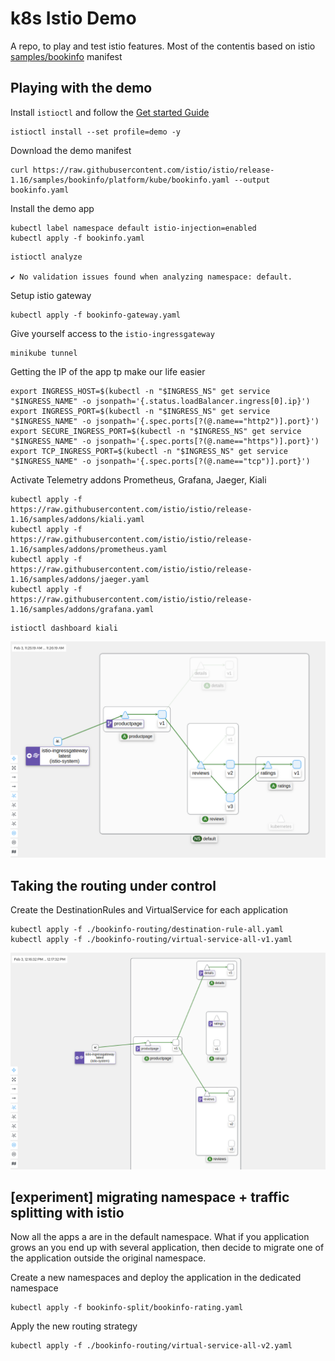 # k8s Istio Demo

A repo, to play and test istio features. Most of the contentis based on istio [samples/bookinfo]() manifest

## Playing with the demo

Install `istioctl` and follow the [Get started Guide](https://istio.io/latest/docs/setup/getting-started/#install)

```
istioctl install --set profile=demo -y
```

Download the demo manifest

```
curl https://raw.githubusercontent.com/istio/istio/release-1.16/samples/bookinfo/platform/kube/bookinfo.yaml --output bookinfo.yaml
```

Install the demo app

```
kubectl label namespace default istio-injection=enabled
kubectl apply -f bookinfo.yaml
```

```
istioctl analyze

✔ No validation issues found when analyzing namespace: default.
```

Setup istio gateway

```
kubectl apply -f bookinfo-gateway.yaml
```

Give yourself access to the `istio-ingressgateway`

```
minikube tunnel
```

Getting the IP of the app tp make our life easier

```
export INGRESS_HOST=$(kubectl -n "$INGRESS_NS" get service "$INGRESS_NAME" -o jsonpath='{.status.loadBalancer.ingress[0].ip}')
export INGRESS_PORT=$(kubectl -n "$INGRESS_NS" get service "$INGRESS_NAME" -o jsonpath='{.spec.ports[?(@.name=="http2")].port}')
export SECURE_INGRESS_PORT=$(kubectl -n "$INGRESS_NS" get service "$INGRESS_NAME" -o jsonpath='{.spec.ports[?(@.name=="https")].port}')
export TCP_INGRESS_PORT=$(kubectl -n "$INGRESS_NS" get service "$INGRESS_NAME" -o jsonpath='{.spec.ports[?(@.name=="tcp")].port}')
```

Activate Telemetry addons Prometheus, Grafana, Jaeger, Kiali

```
kubectl apply -f https://raw.githubusercontent.com/istio/istio/release-1.16/samples/addons/kiali.yaml
kubectl apply -f https://raw.githubusercontent.com/istio/istio/release-1.16/samples/addons/prometheus.yaml
kubectl apply -f https://raw.githubusercontent.com/istio/istio/release-1.16/samples/addons/jaeger.yaml
kubectl apply -f https://raw.githubusercontent.com/istio/istio/release-1.16/samples/addons/grafana.yaml
```

```
istioctl dashboard kiali
```

![](docs/assets/booking-kiali-1.png)

## Taking the routing under control

Create the DestinationRules and VirtualService for each application

```
kubectl apply -f ./bookinfo-routing/destination-rule-all.yaml
kubectl apply -f ./bookinfo-routing/virtual-service-all-v1.yaml
```

![](docs/assets/booking-kiali-2.png)

## [experiment] migrating namespace + traffic splitting with istio

Now all the apps a are in the default namespace. What if you application grows an you end up with several application, then decide to migrate one of the application outside the original namespace.

Create a new namespaces and deploy the application in the dedicated namespace

```
kubectl apply -f bookinfo-split/bookinfo-rating.yaml
```

Apply the new routing strategy

```
kubectl apply -f ./bookinfo-routing/virtual-service-all-v2.yaml
```
